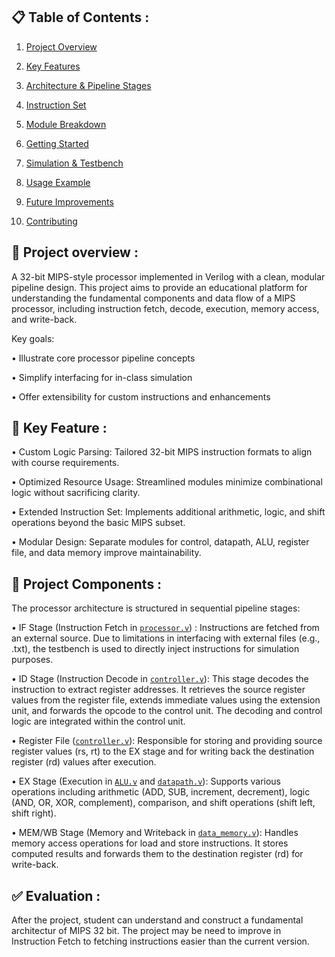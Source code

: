 ## 📋 Table of Contents :

1. [Project Overview](#project-overview)

2. [Key Features](#key-features)

3. [Architecture & Pipeline Stages](#architecture-pipeline-stages)

4. [Instruction Set](#instruction-set)

5. [Module Breakdown](#module-breakdown)

6. [Getting Started](#getting-started)

7. [Simulation & Testbench](#simulation-testbench)

8. [Usage Example](#usage-example)

9. [Future Improvements](#future-improvements)

10. [Contributing](#contributing)

## 📝 Project overview :

A 32-bit MIPS-style processor implemented in Verilog with a clean, modular pipeline design. This project aims to provide an educational platform for understanding the fundamental components and data flow of a MIPS processor, including instruction fetch, decode, execution, memory access, and write-back.

Key goals:

• Illustrate core processor pipeline concepts

• Simplify interfacing for in-class simulation

• Offer extensibility for custom instructions and enhancements

## 🚀 Key Feature : 
• Custom Logic Parsing: Tailored 32-bit MIPS instruction formats to align with course requirements.

• Optimized Resource Usage: Streamlined modules minimize combinational logic without sacrificing clarity.

• Extended Instruction Set: Implements additional arithmetic, logic, and shift operations beyond the basic MIPS subset.

• Modular Design: Separate modules for control, datapath, ALU, register file, and data memory improve maintainability.

## 🧩 Project Components : 
The processor architecture is structured in sequential pipeline stages:

• IF Stage (Instruction Fetch in  [`processor.v`](https://github.com/NguyenHoanKhanh/MIPS-basic-by-Verilog/blob/main/processor.v)) :
Instructions are fetched from an external source. Due to limitations in interfacing with external files (e.g., .txt), the testbench is used to directly inject instructions for simulation purposes.

• ID Stage (Instruction Decode in [`controller.v`](https://github.com/NguyenHoanKhanh/MIPS-basic-by-Verilog/blob/main/controller.v)):
This stage decodes the instruction to extract register addresses. It retrieves the source register values from the register file, extends immediate values using the extension unit, and forwards the opcode to the control unit. The decoding and control logic are integrated within the control unit.

• Register File ([`controller.v`](https://github.com/NguyenHoanKhanh/MIPS-basic-by-Verilog/blob/main/register.v)):
Responsible for storing and providing source register values (rs, rt) to the EX stage and for writing back the destination register (rd) values after execution.

• EX Stage (Execution in [`ALU.v`](https://github.com/NguyenHoanKhanh/MIPS-basic-by-Verilog/blob/main/ALU.v) and [`datapath.v`](https://github.com/NguyenHoanKhanh/MIPS-basic-by-Verilog/blob/main/datapath.v)):
Supports various operations including arithmetic (ADD, SUB, increment, decrement), logic (AND, OR, XOR, complement), comparison, and shift operations (shift left, shift right).

• MEM/WB Stage (Memory and Writeback in [`data_memory.v`](https://github.com/NguyenHoanKhanh/MIPS-basic-by-Verilog/blob/main/data_memory.v)):
Handles memory access operations for load and store instructions. It stores computed results and forwards them to the destination register (rd) for write-back.

## ✅ Evaluation : 
After the project, student can understand and construct a fundamental architectur of MIPS 32 bit.
The project may be need to improve in Instruction Fetch to fetching instructions easier than the current version.
